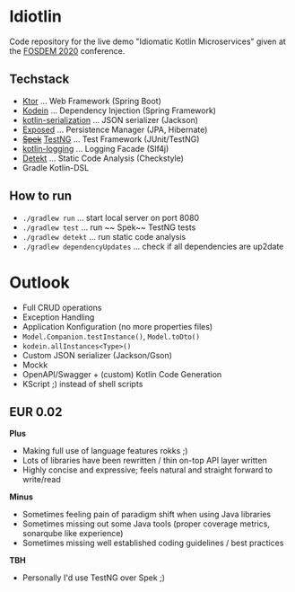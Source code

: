 # Idiotlin

Code repository for the live demo "Idiomatic Kotlin Microservices" given at the [FOSDEM 2020](https://fosdem.org/2020/schedule/event/kotlin_idiomatic_microservices/) conference.

## Techstack

* [Ktor](https://ktor.io/) ... Web Framework (Spring Boot)
* [Kodein](https://kodein.org/) ... Dependency Injection (Spring Framework)
* [kotlin-serialization](https://github.com/Kotlin/kotlinx.serialization) ... JSON serializer (Jackson)
* [Exposed](https://github.com/JetBrains/Exposed) ... Persistence Manager (JPA, Hibernate)
* ~~[Spek](https://www.spekframework.org/)~~ [TestNG](https://testng.org) ... Test Framework (JUnit/TestNG)
* [kotlin-logging](https://github.com/MicroUtils/kotlin-logging) ... Logging Facade (Slf4j)
* [Detekt](https://github.com/arturbosch/detekt) ... Static Code Analysis (Checkstyle)
* Gradle Kotlin-DSL

## How to run

* `./gradlew run` ... start local server on port 8080
* `./gradlew test` ... run ~~ Spek~~ TestNG tests
* `./gradlew detekt` ... run static code analysis
* `./gradlew dependencyUpdates` ... check if all dependencies are up2date

# Outlook

* Full CRUD operations
* Exception Handling
* Application Konfiguration (no more properties files)
* `Model.Companion.testInstance()`, `Model.toDto()`
* `kodein.allInstances<Type>()`
* Custom JSON serializer (Jackson/Gson)
* Mockk
* OpenAPI/Swagger + (custom) Kotlin Code Generation
* KScript ;) instead of shell scripts

## EUR 0.02

**Plus**

* Making full use of language features rokks ;)
* Lots of libraries have been rewritten / thin on-top API layer written
* Highly concise and expressive; feels natural and straight forward to write/read

**Minus**

* Sometimes feeling pain of paradigm shift when using Java libraries
* Sometimes missing out some Java tools (proper coverage metrics, sonarqube like experience)
* Sometimes missing well established coding guidelines / best practices

**TBH**

* Personally I'd use TestNG over Spek ;)
